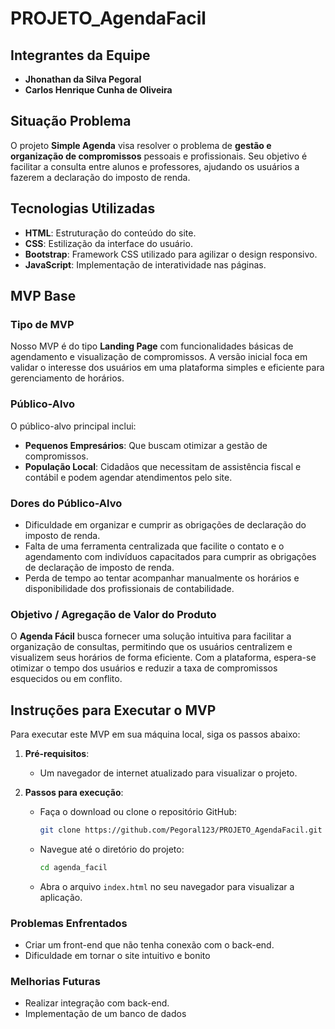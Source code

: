 # PROJETO_AgendaFacil

## Integrantes da Equipe
- **Jhonathan da Silva Pegoral**
- **Carlos Henrique Cunha de Oliveira**

## Situação Problema
O projeto **Simple Agenda** visa resolver o problema de **gestão e organização de compromissos** pessoais e profissionais. Seu objetivo é facilitar a consulta entre alunos e professores, ajudando os usuários a fazerem a declaração do imposto de renda.

## Tecnologias Utilizadas
- **HTML**: Estruturação do conteúdo do site.
- **CSS**: Estilização da interface do usuário.
- **Bootstrap**: Framework CSS utilizado para agilizar o design responsivo.
- **JavaScript**: Implementação de interatividade nas páginas.

## MVP Base

### Tipo de MVP
Nosso MVP é do tipo **Landing Page** com funcionalidades básicas de agendamento e visualização de compromissos. A versão inicial foca em validar o interesse dos usuários em uma plataforma simples e eficiente para gerenciamento de horários.

### Público-Alvo
O público-alvo principal inclui:
- **Pequenos Empresários**: Que buscam otimizar a gestão de compromissos.
- **População Local**: Cidadãos que necessitam de assistência fiscal e contábil e podem agendar atendimentos pelo site.

### Dores do Público-Alvo
- Dificuldade em organizar e cumprir as obrigações de declaração do imposto de renda.
- Falta de uma ferramenta centralizada que facilite o contato e o agendamento com indivíduos capacitados para cumprir as obrigações de declaração de imposto de renda.
- Perda de tempo ao tentar acompanhar manualmente os horários e disponibilidade dos profissionais de contabilidade.

### Objetivo / Agregação de Valor do Produto
O **Agenda Fácil** busca fornecer uma solução intuitiva para facilitar a organização de consultas, permitindo que os usuários centralizem e visualizem seus horários de forma eficiente. Com a plataforma, espera-se otimizar o tempo dos usuários e reduzir a taxa de compromissos esquecidos ou em conflito.

## Instruções para Executar o MVP
Para executar este MVP em sua máquina local, siga os passos abaixo:

1. **Pré-requisitos**:
   - Um navegador de internet atualizado para visualizar o projeto.

2. **Passos para execução**:
   - Faça o download ou clone o repositório GitHub:
     ```bash
     git clone https://github.com/Pegoral123/PROJETO_AgendaFacil.git
     ```
   - Navegue até o diretório do projeto:
     ```bash
     cd agenda_facil
     ```
   - Abra o arquivo `index.html` no seu navegador para visualizar a aplicação.

### Problemas Enfrentados
- Criar um front-end que não tenha conexão com o back-end.
- Dificuldade em tornar o site intuitivo e bonito
  
### Melhorias Futuras
- Realizar integração com back-end.
- Implementação de um banco de dados


